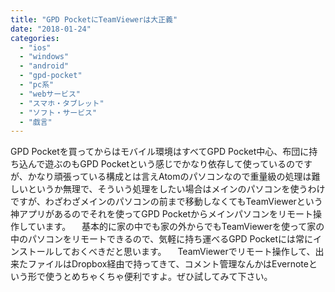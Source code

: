 ```yaml
---
title: "GPD PocketにTeamViewerは大正義"
date: "2018-01-24"
categories: 
  - "ios"
  - "windows"
  - "android"
  - "gpd-pocket"
  - "pc系"
  - "webサービス"
  - "スマホ・タブレット"
  - "ソフト・サービス"
  - "戯言"
---
```


GPD Pocketを買ってからはモバイル環境はすべてGPD Pocket中心、布団に持ち込んで遊ぶのもGPD Pocketという感じでかなり依存して使っているのですが、かなり頑張っている構成とは言えAtomのパソコンなので重量級の処理は難しいというか無理で、そういう処理をしたい場合はメインのパソコンを使うわけですが、わざわざメインのパソコンの前まで移動しなくてもTeamViewerという神アプリがあるのでそれを使ってGPD Pocketからメインパソコンをリモート操作しています。 　基本的に家の中でも家の外からでもTeamViewerを使って家の中のパソコンをリモートできるので、気軽に持ち運べるGPD Pocketには常にインストールしておくべきだと思います。 　TeamViewerでリモート操作して、出来たファイルはDropbox経由で持ってきて、コメント管理なんかはEvernoteという形で使うとめちゃくちゃ便利ですよ。ぜひ試してみて下さい。
